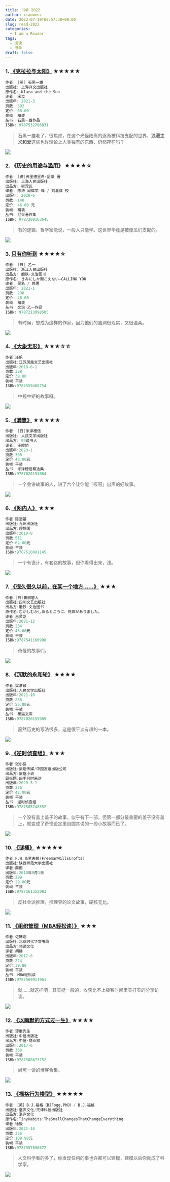 ```yaml
---
title: 书单 2022
author: xiaowenz
date: 2022-07-19T08:57:38+08:00
slug: read-2022
categories:
  - I am a Reader
tags:
  - 阅读
  - 书单
draft: false
---
```


### 1. [《克拉拉与太阳》](https://book.douban.com/subject/35315153/) ★★★★★

```go
作者: [英] 石黑一雄
出版社: 上海译文出版社
原作名: Klara and the Sun
译者: 宋佥
出版年: 2021-3
页数: 392
定价: 68.00
装帧: 精装
丛书: 石黑一雄作品
ISBN: 9787532786831
```

> 石黑一雄老了，很焦虑，在这个光怪陆离的逐渐被科技支配的世界，**浪漫主义和爱**这些也许理论上人类独有的东西，仍然存在吗？

![](https://img9.doubanio.com/view/subject/s/public/s33821754.jpg)

### 2. [《历史的用途与滥用》](https://book.douban.com/subject/35000695/) ★★★★☆

```go
作者: [德]弗里德里希·尼采 著
出版社: 上海人民出版社
出品方: 密涅瓦
译者: 陈涛 周辉荣 译 / 刘北成 校
出版年: 2020-6
页数: 140
定价: 46.00 元
装帧: 精装
丛书: 尼采著作集
ISBN: 9787208163645
```

> 有的逻辑，哲学家能说，一般人只能学。这世界毕竟是被傻瓜们支配的。

![](https://img2.doubanio.com/view/subject/s/public/s33748832.jpg)

### 3. [只有你听到](https://book.douban.com/subject/35216488/) ★★★★☆

```go
作者: [日] 乙一
出版社: 浙江人民出版社
出品方: 磨铁·文治图书
原作名: きみにしか聞こえない―CALLING YOU
译者: 吴名 / 修愚
出版年: 2021-1
页数: 200
定价: 48.00
装帧: 精装
丛书: 文治·乙一作品
ISBN: 9787213098505
```

> 有时候，想成为这样的作家，因为他们的脑洞很现实，又很温柔。

![](https://img1.doubanio.com/view/subject/s/public/s33800389.jpg)

### 4. [《大象无形》](https://book.douban.com/subject/30238120/) ★★★☆☆

```go
作者:泽帆
出版社:江苏凤凰文艺出版社
出版年:2018-6-1
页数:328
定价:39.80
装帧:平装
ISBN:9787559408754
```

> 中规中矩的故事呀。

![](https://img2.doubanio.com/view/subject/s/public/s29783333.jpg)

### 5. [《满愿》](https://book.douban.com/subject/34432449/) ★★★★★

```go
作者: [日]米泽穗信
出版社: 人民文学出版社
出品方: 99读书人
译者: 王皎娇
出版年:2020-1
页数:308
定价:48.00元
装帧:平装
丛书: 米泽穗信精选集
ISBN:9787020153084
```

> 一个会讲故事的人，讲了六个让你能「哎呀」出声的好故事。

![](https://img9.doubanio.com/view/subject/s/public/s33542084.jpg)

### 6. [《网内人》](https://book.douban.com/subject/34262174/) ★★★

```go
作者:陈浩基
出版社:九州出版社
出品方:理想国
出版年:2019-8
页数:511
定价:62.00元
装帧:平装
ISBN:9787510881145
```

> 一个有诡计，有套路的故事，但你看得出来，浅。

![](https://img9.doubanio.com/view/subject/s/public/s33442256.jpg)

### 7. [《很久很久以前，在某一个地方……》](https://book.douban.com/subject/35578827/) ★★★

```go
作者:[日]青柳碧人
出版社:四川文艺出版社
出品方:磨铁·文治图书
原作名:むかしむかしあるところに、死体がありました。
译者:吕灵芝
出版年:2021-12
页数:234
定价:45.00元
装帧:平装
ISBN:9787541160998
```

> 奇怪的故事们。

![](https://img3.doubanio.com/view/subject/s/public/s34039890.jpg)

### 8. [《沉默的永和轮》](https://book.douban.com/subject/35562187/) ★★★★

```go
作者:梁清散
出版社:人民文学出版社
出版年:2021-10
页数:236
定价:55.00元
装帧:平装
丛书: 黑猫文库
ISBN:9787020155989
```

> 豁然历史的写法很多，这是很平淡有趣的一本。

![](https://img1.doubanio.com/view/subject/s/public/s33967857.jpg)

### 9. [《逆时侦查组》](https://book.douban.com/subject/34950212/) ★★★

```go
作者:张小猫
出版社:紫焰传媒/中国友谊出版公司
出品方:紫焰小说
副标题:凶手何时来访
出版年:2020-5-1
页数:326
定价:42.00元
装帧:平装
丛书: 逆时侦查组
ISBN:9787505748552
```

> 一个没有盖上盖子的故事，似乎有下一部，但第一部分最重要的盖子没有盖上，就变成了奇怪设定里自圆其说的一段小故事而已了。

![](https://img9.doubanio.com/view/subject/s/public/s33561424.jpg)

### 10. [《谜桶》](https://book.douban.com/subject/4909253/) ★★★★★

```go
作者:F.W.克劳夫兹(FreemanWillsCrofts)
出版社:陕西师范大学出版社
译者:薛雨
出版年:2010年9月1日
页数:299
定价:29.80元
装帧:平装
ISBN:9787561352083
```

> 反社会派推理，推理界的论文故事，硬核无比。

![](https://img9.doubanio.com/view/subject/s/public/s6801094.jpg)

### 11. [《组织管理（MBA轻松读）》](https://book.douban.com/subject/27084168/) ★★★

```go
作者:佐藤刚
出版社:北京时代华文书局
出品方:领读文化
译者:胡静
出版年:2017-6
页数:224
定价:39.80
装帧:平装
丛书: MBA轻松读
ISBN:9787569911961
```

> 就……就这样吧，其实挺一般的，收获比不上极客时间里实打实的分享访谈。

![](https://img2.doubanio.com/view/subject/s/public/s29490152.jpg)

### 12. [《以幽默的方式过一生》](https://book.douban.com/subject/27053004/) ★★★★

```go
作者:琢磨先生
出版社:中信出版社
出品方:中信·商业家
出版年:2017-6
页数:368
装帧:平装
ISBN:9787508673752
```

> 尚可一读的博客合集。

![](https://img9.doubanio.com/view/subject/s/public/s29458844.jpg)

### 13. [《福格行为模型》](https://book.douban.com/subject/35594496/) ★★★★★

```go
作者:［美］B.J.福格（BJFogg,PhD）/ B.J.福格
出版社:湛庐文化/天津科技出版社
出品方:湛庐文化
原作名:TinyHabits:TheSmallChangesThatChangeEverything
译者:徐毅
出版年:2021-10
页数:336
定价:109.90元
装帧:平装
ISBN:9787557696672
```

> 人文科学看的多了，你发现任何的事也许都可以建模，建模以后你就成了科学家。

![](https://img1.doubanio.com/view/subject/s/public/s34016149.jpg)
